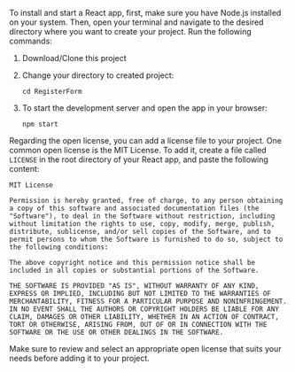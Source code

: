 To install and start a React app, first, make sure you have Node.js installed on your system. Then, open your terminal and navigate to the desired directory where you want to create your project. Run the following commands:

1. Download/Clone this project

2. Change your directory to created project:
   ```
   cd RegisterForm
   ```

3. To start the development server and open the app in your browser:
   ```
   npm start
   ```

Regarding the open license, you can add a license file to your project. One common open license is the MIT License. To add it, create a file called `LICENSE` in the root directory of your React app, and paste the following content:

```
MIT License

Permission is hereby granted, free of charge, to any person obtaining a copy of this software and associated documentation files (the "Software"), to deal in the Software without restriction, including without limitation the rights to use, copy, modify, merge, publish, distribute, sublicense, and/or sell copies of the Software, and to permit persons to whom the Software is furnished to do so, subject to the following conditions:

The above copyright notice and this permission notice shall be included in all copies or substantial portions of the Software.

THE SOFTWARE IS PROVIDED "AS IS", WITHOUT WARRANTY OF ANY KIND, EXPRESS OR IMPLIED, INCLUDING BUT NOT LIMITED TO THE WARRANTIES OF MERCHANTABILITY, FITNESS FOR A PARTICULAR PURPOSE AND NONINFRINGEMENT. IN NO EVENT SHALL THE AUTHORS OR COPYRIGHT HOLDERS BE LIABLE FOR ANY CLAIM, DAMAGES OR OTHER LIABILITY, WHETHER IN AN ACTION OF CONTRACT, TORT OR OTHERWISE, ARISING FROM, OUT OF OR IN CONNECTION WITH THE SOFTWARE OR THE USE OR OTHER DEALINGS IN THE SOFTWARE.
```

Make sure to review and select an appropriate open license that suits your needs before adding it to your project.